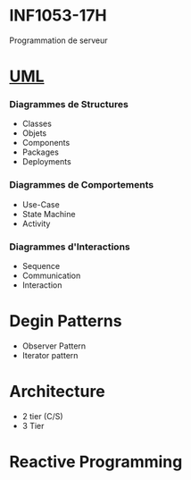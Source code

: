 # INF1053-17H
Programmation de serveur

# [UML](https://fr.wikipedia.org/wiki/UML_(informatique))
### Diagrammes de Structures
- Classes
- Objets
- Components
- Packages
- Deployments

### Diagrammes de Comportements
- Use-Case 
- State Machine
- Activity

### Diagrammes d'Interactions
- Sequence
- Communication
- Interaction

# Degin Patterns

- Observer Pattern
- Iterator pattern


# Architecture

- 2 tier (C/S)
- 3 Tier


# Reactive Programming
